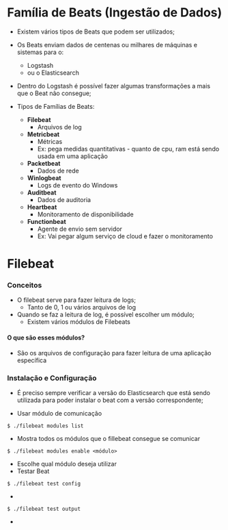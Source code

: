# Família de Beats (Ingestão de Dados)

- Existem vários tipos de Beats que podem ser utilizados;
- Os Beats enviam dados de centenas ou milhares de máquinas e sistemas para o:
  - Logstash
  - ou o Elasticsearch
- Dentro do Logstash é possível fazer algumas transformações a mais que o Beat não consegue;

- Tipos de Famílias de Beats:
  - **Filebeat**
    - Arquivos de log
  - **Metricbeat**
    - Métricas
    - Ex: pega medidas quantitativas - quanto de cpu, ram está sendo usada em uma aplicação
  - **Packetbeat**
    - Dados de rede
  - **Winlogbeat**
    - Logs de evento do Windows
  - **Auditbeat**
    - Dados de auditoria
  - **Heartbeat**
    - Monitoramento de disponibilidade
  - **Functionbeat**
    - Agente de envio sem servidor
    - Ex: Vai pegar algum serviço de cloud e fazer o monitoramento

# Filebeat

### Conceitos
- O filebeat serve para fazer leitura de logs;
  - Tanto de 0, 1 ou vários arquivos de log
- Quando se faz a leitura de log, é possível escolher um módulo;
  - Existem vários módulos de Filebeats
#### O que são esses módulos?
- São os arquivos de configuração para fazer leitura de uma aplicação específica

### Instalação e Configuração
- É preciso sempre verificar a versão do Elasticsearch que está sendo utilizada para poder instalar o beat com a versão correspondente;

- Usar módulo de comunicação
```
$ ./filebeat modules list
```
  - Mostra todos os módulos que o fillebeat consegue se comunicar
```
$ ./filebeat modules enable <módulo>
```
  - Escolhe qual módulo deseja utilizar
- Testar Beat
```
$ ./filebeat test config
```
- 
```
$ ./filebeat test output
```
- 
